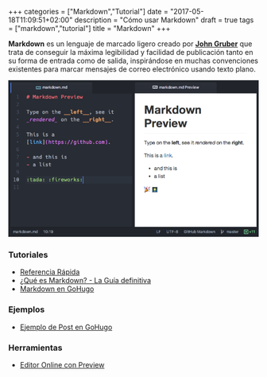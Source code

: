 +++
categories = ["Markdown","Tutorial"]
date = "2017-05-18T11:09:51+02:00"
description = "Cómo usar Markdown"
draft = true
tags = ["markdown","tutorial"]
title = "Markdown"
+++

**Markdown** es un lenguaje de marcado ligero creado por [**John Gruber**](https://en.wikipedia.org/wiki/John_Gruber)
que trata de conseguir la máxima legibilidad y facilidad de publicación tanto en su forma de entrada como de salida,
inspirándose en muchas convenciones existentes para marcar mensajes de correo electrónico usando texto plano.

![Markdown Preview](/postimages/markdown.png)

### Tutoriales
- [Referencia Rápida](https://github.com/adam-p/markdown-here/wiki/Markdown-Cheatsheet)
- [¿Qué es Markdown? - La Guía definitiva](https://markdown.es/)
- [Markdown en GoHugo](https://sourceforge.net/p/hugo-generator/wiki/markdown_syntax)

### Ejemplos
- [Ejemplo de Post en GoHugo](https://gohugo.io/content/example/)

### Herramientas
- [Editor Online con Preview](https://stackedit.io/editor)


